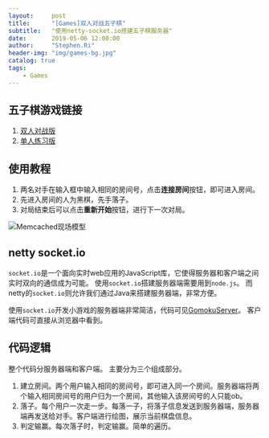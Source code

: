 ```yaml
---
layout:     post
title:      "[Games]双人对战五子棋"
subtitle:   "使用netty-socket.io搭建五子棋服务器"
date:       2019-05-06 12:00:00
author:     "Stephen.Ri"
header-img: "img/games-bg.jpg"
catalog: true
tags:
    - Games
---
```


## 五子棋游戏链接

1. [双人对战版](http://shuaibing.ml/games/gomokupvp.html)
2. [单人练习版](http://shuaibing.ml/games/gomoku.html)

## 使用教程

1. 两名对手在输入框中输入相同的房间号，点击**连接房间**按钮，即可进入房间。
2. 先进入房间的人为黑棋，先手落子。
3. 对局结束后可以点击**重新开始**按钮，进行下一次对局。

![Memcached现场模型]({{site.baseurl}}/img/imgInBlog/gomoku1.png)

## netty socket.io

`socket.io`是一个面向实时web应用的JavaScript库，它使得服务器和客户端之间实时双向的通信成为可能。
使用`socket.io`搭建服务器端需要用到`node.js`。
而netty的`socket.io`则允许我们通过Java来搭建服务器端，非常方便。

使用`socket.io`开发小游戏的服务器端非常简洁，代码可见[GomokuServer](https://github.com/StephenRi/GomokuServer)。
客户端代码可直接从浏览器中看到。

## 代码逻辑

整个代码分服务器端和客户端。
主要分为三个组成部分。
1. 建立房间。两个用户输入相同的房间号，即可进入同一个房间。服务器端将两个输入相同房间号的用户归为一个房间，其他输入该房间号的人只能ob。
2. 落子。每个用户一次走一步。每落一子，将落子信息发送到服务器端，服务器端再发送给对手。客户端进行绘图，展示当前棋盘信息。
3. 判定输赢。每次落子时，判定输赢。简单的遍历。